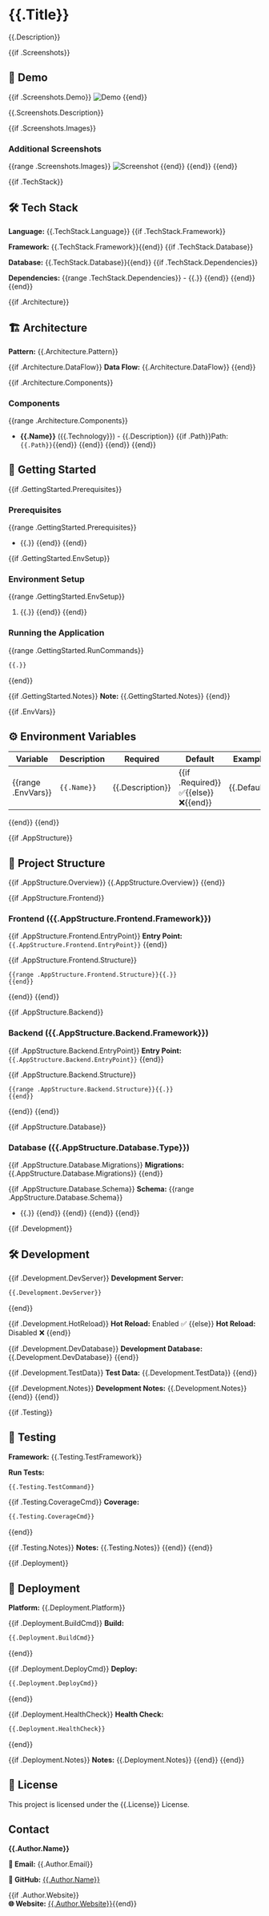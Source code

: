 # {{.Title}}

{{.Description}}

{{if .Screenshots}}

## 📸 Demo 

{{if .Screenshots.Demo}}
![Demo]({{.Screenshots.Demo}})
{{end}}

{{.Screenshots.Description}}

{{if .Screenshots.Images}}
### Additional Screenshots
{{range .Screenshots.Images}}
![Screenshot]({{.}})
{{end}}
{{end}}
{{end}}

{{if .TechStack}}
## 🛠️ Tech Stack

**Language:** {{.TechStack.Language}}
{{if .TechStack.Framework}}

**Framework:** {{.TechStack.Framework}}{{end}}
{{if .TechStack.Database}}

**Database:** {{.TechStack.Database}}{{end}}
{{if .TechStack.Dependencies}}

**Dependencies:**
{{range .TechStack.Dependencies}}  - {{.}}
{{end}}
{{end}}
{{end}}

{{if .Architecture}}
## 🏗️ Architecture

**Pattern:** {{.Architecture.Pattern}}

{{if .Architecture.DataFlow}}
**Data Flow:** {{.Architecture.DataFlow}}
{{end}}

{{if .Architecture.Components}}
### Components
{{range .Architecture.Components}}
- **{{.Name}}** ({{.Technology}}) - {{.Description}}
  {{if .Path}}Path: `{{.Path}}`{{end}}
{{end}}
{{end}}
{{end}}

## 🚀 Getting Started

{{if .GettingStarted.Prerequisites}}
### Prerequisites
{{range .GettingStarted.Prerequisites}}
- {{.}}
{{end}}
{{end}}

{{if .GettingStarted.EnvSetup}}
### Environment Setup
{{range .GettingStarted.EnvSetup}}
1. {{.}}
{{end}}
{{end}}

### Running the Application
{{range .GettingStarted.RunCommands}}
```bash
{{.}}
```
{{end}}

{{if .GettingStarted.Notes}}
**Note:** {{.GettingStarted.Notes}}
{{end}}

{{if .EnvVars}}
## ⚙️ Environment Variables

| Variable | Description | Required | Default | Example |
|----------|-------------|----------|---------|---------|
{{range .EnvVars}}| `{{.Name}}` | {{.Description}} | {{if .Required}}✅{{else}}❌{{end}} | {{.Default}} | {{.Example}} |
{{end}}
{{end}}

{{if .AppStructure}}
## 📁 Project Structure

{{if .AppStructure.Overview}}
{{.AppStructure.Overview}}
{{end}}

{{if .AppStructure.Frontend}}
### Frontend ({{.AppStructure.Frontend.Framework}})

{{if .AppStructure.Frontend.EntryPoint}}
**Entry Point:** `{{.AppStructure.Frontend.EntryPoint}}`
{{end}}

{{if .AppStructure.Frontend.Structure}}
```
{{range .AppStructure.Frontend.Structure}}{{.}}
{{end}}
```
{{end}}
{{end}}

{{if .AppStructure.Backend}}
### Backend ({{.AppStructure.Backend.Framework}})

{{if .AppStructure.Backend.EntryPoint}}
**Entry Point:** `{{.AppStructure.Backend.EntryPoint}}`
{{end}}

{{if .AppStructure.Backend.Structure}}
```
{{range .AppStructure.Backend.Structure}}{{.}}
{{end}}
```
{{end}}
{{end}}

{{if .AppStructure.Database}}
### Database ({{.AppStructure.Database.Type}})

{{if .AppStructure.Database.Migrations}}
**Migrations:** {{.AppStructure.Database.Migrations}}
{{end}}

{{if .AppStructure.Database.Schema}}
**Schema:**
{{range .AppStructure.Database.Schema}}
- {{.}}
{{end}}
{{end}}
{{end}}
{{end}}

{{if .Development}}
## 🛠️ Development

{{if .Development.DevServer}}
**Development Server:**
```bash
{{.Development.DevServer}}
```
{{end}}

{{if .Development.HotReload}}
**Hot Reload:** Enabled ✅
{{else}}
**Hot Reload:** Disabled ❌
{{end}}

{{if .Development.DevDatabase}}
**Development Database:** {{.Development.DevDatabase}}
{{end}}

{{if .Development.TestData}}
**Test Data:** {{.Development.TestData}}
{{end}}

{{if .Development.Notes}}
**Development Notes:** {{.Development.Notes}}
{{end}}
{{end}}

{{if .Testing}}
## 🧪 Testing

**Framework:** {{.Testing.TestFramework}}

**Run Tests:**
```bash
{{.Testing.TestCommand}}
```

{{if .Testing.CoverageCmd}}
**Coverage:**
```bash
{{.Testing.CoverageCmd}}
```
{{end}}

{{if .Testing.Notes}}
**Notes:** {{.Testing.Notes}}
{{end}}
{{end}}

{{if .Deployment}}
## 🚀 Deployment

**Platform:** {{.Deployment.Platform}}

{{if .Deployment.BuildCmd}}
**Build:**
```bash
{{.Deployment.BuildCmd}}
```
{{end}}

{{if .Deployment.DeployCmd}}
**Deploy:**
```bash
{{.Deployment.DeployCmd}}
```
{{end}}

{{if .Deployment.HealthCheck}}
**Health Check:**
```bash
{{.Deployment.HealthCheck}}
```
{{end}}

{{if .Deployment.Notes}}
**Notes:** {{.Deployment.Notes}}
{{end}}
{{end}}

## 📄 License

This project is licensed under the {{.License}} License.

## Contact

**{{.Author.Name}}**

**📧 Email:** {{.Author.Email}}

**🐙 GitHub:** [{{.Author.Name}}]({{.Author.GitHub}})

{{if .Author.Website}}  
**🌐 Website:** [{{.Author.Website}}]({{.Author.Website}}){{end}}
